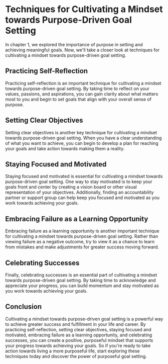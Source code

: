 Techniques for Cultivating a Mindset towards Purpose-Driven Goal Setting
============================================================================================================================

In chapter 1, we explored the importance of purpose in setting and achieving meaningful goals. Now, we'll take a closer look at techniques for cultivating a mindset towards purpose-driven goal setting.

Practicing Self-Reflection
--------------------------

Practicing self-reflection is an important technique for cultivating a mindset towards purpose-driven goal setting. By taking time to reflect on your values, passions, and aspirations, you can gain clarity about what matters most to you and begin to set goals that align with your overall sense of purpose.

Setting Clear Objectives
------------------------

Setting clear objectives is another key technique for cultivating a mindset towards purpose-driven goal setting. When you have a clear understanding of what you want to achieve, you can begin to develop a plan for reaching your goals and take action towards making them a reality.

Staying Focused and Motivated
-----------------------------

Staying focused and motivated is essential for cultivating a mindset towards purpose-driven goal setting. One way to stay motivated is to keep your goals front and center by creating a vision board or other visual representation of your objectives. Additionally, finding an accountability partner or support group can help keep you focused and motivated as you work towards achieving your goals.

Embracing Failure as a Learning Opportunity
-------------------------------------------

Embracing failure as a learning opportunity is another important technique for cultivating a mindset towards purpose-driven goal setting. Rather than viewing failure as a negative outcome, try to view it as a chance to learn from mistakes and make adjustments for greater success moving forward.

Celebrating Successes
---------------------

Finally, celebrating successes is an essential part of cultivating a mindset towards purpose-driven goal setting. By taking time to acknowledge and appreciate your progress, you can build momentum and stay motivated as you work towards achieving your goals.

Conclusion
----------

Cultivating a mindset towards purpose-driven goal setting is a powerful way to achieve greater success and fulfillment in your life and career. By practicing self-reflection, setting clear objectives, staying focused and motivated, embracing failure as a learning opportunity, and celebrating successes, you can create a positive, purposeful mindset that supports your progress towards achieving your goals. So if you're ready to take action towards living a more purposeful life, start exploring these techniques today and discover the power of purposeful goal setting.
